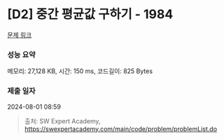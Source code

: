 # [D2] 중간 평균값 구하기 - 1984 

[문제 링크](https://swexpertacademy.com/main/code/problem/problemDetail.do?contestProbId=AV5Pw_-KAdcDFAUq) 

### 성능 요약

메모리: 27,128 KB, 시간: 150 ms, 코드길이: 825 Bytes

### 제출 일자

2024-08-01 08:59



> 출처: SW Expert Academy, https://swexpertacademy.com/main/code/problem/problemList.do